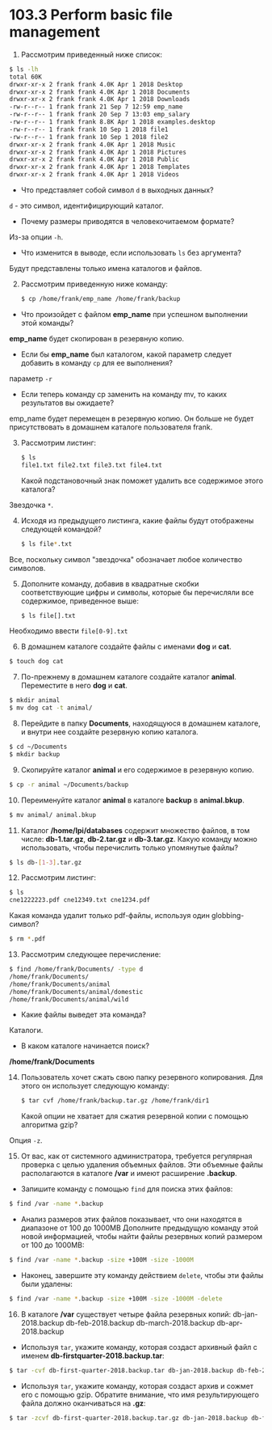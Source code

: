 # 103.3 Perform basic file management

1. Рассмотрим приведенный ниже список:
```sh
$ ls -lh
total 60K
drwxr-xr-x 2 frank frank 4.0K Apr 1 2018 Desktop
drwxr-xr-x 2 frank frank 4.0K Apr 1 2018 Documents
drwxr-xr-x 2 frank frank 4.0K Apr 1 2018 Downloads
-rw-r--r-- 1 frank frank 21 Sep 7 12:59 emp_name
-rw-r--r-- 1 frank frank 20 Sep 7 13:03 emp_salary
-rw-r--r-- 1 frank frank 8.8K Apr 1 2018 examples.desktop
-rw-r--r-- 1 frank frank 10 Sep 1 2018 file1
-rw-r--r-- 1 frank frank 10 Sep 1 2018 file2
drwxr-xr-x 2 frank frank 4.0K Apr 1 2018 Music
drwxr-xr-x 2 frank frank 4.0K Apr 1 2018 Pictures
drwxr-xr-x 2 frank frank 4.0K Apr 1 2018 Public
drwxr-xr-x 2 frank frank 4.0K Apr 1 2018 Templates
drwxr-xr-x 2 frank frank 4.0K Apr 1 2018 Videos
```
- Что представляет собой символ `d` в выходных данных?

`d` - это символ, идентифицирующий каталог.

- Почему размеры приводятся в человекочитаемом формате?

Из-за опции `-h`.

- Что изменится в выводе, если использовать `ls` без аргумента?

Будут представлены только имена каталогов и файлов.

2. Рассмотрим приведенную ниже команду:
    ```sh
    $ cp /home/frank/emp_name /home/frank/backup
    ```
- Что произойдет с файлом **emp_name** при успешном выполнении этой команды?

**emp_name** будет скопирован в резервную копию.

- Если бы **emp_name** был каталогом, какой параметр следует добавить в команду `cp` для ее выполнения?

параметр `-r`

- Если теперь команду cp заменить на команду mv, то каких результатов вы ожидаете?

emp_name будет перемещен в резервную копию. Он больше не будет присутствовать в домашнем каталоге пользователя frank.

3. Рассмотрим листинг:
    ```sh
    $ ls
    file1.txt file2.txt file3.txt file4.txt
    ```
    Какой подстановочный знак поможет удалить все содержимое этого каталога?

Звездочка `*`.

4. Исходя из предыдущего листинга, какие файлы будут отображены следующей командой?

    ```sh
    $ ls file*.txt
    ```

Все, поскольку символ "звездочка" обозначает любое количество символов.

5. Дополните команду, добавив в квадратные скобки соответствующие цифры и символы, которые бы перечисляли все содержимое, приведенное выше:
    ```sh
    $ ls file[].txt
    ```
Необходимо ввести `file[0-9].txt`

6. В домашнем каталоге создайте файлы с именами **dog** и **cat**.
```sh
$ touch dog cat
```

7. По-прежнему в домашнем каталоге создайте каталог **animal**. Переместите в него **dog** и **cat**.
```sh
$ mkdir animal
$ mv dog cat -t animal/
```

8. Перейдите в папку **Documents**, находящуюся в домашнем каталоге, и внутри нее создайте резервную копию каталога.
```sh
$ cd ~/Documents
$ mkdir backup
```

9. Скопируйте каталог **animal** и его содержимое в резервную копию.
```sh
$ cp -r animal ~/Documents/backup
```

10. Переименуйте каталог **animal** в каталоге **backup** в **animal.bkup**.
```sh
$ mv animal/ animal.bkup
```

11. Каталог **/home/lpi/databases** содержит множество файлов, в том числе: **db-1.tar.gz**, **db-2.tar.gz** и **db-3.tar.gz**. Какую команду можно использовать, чтобы перечислить только упомянутые файлы?
```sh
$ ls db-[1-3].tar.gz
```

12.  Рассмотрим листинг:
```sh
$ ls
cne1222223.pdf cne12349.txt cne1234.pdf
```
Какая команда удалит только pdf-файлы, используя один globbing-символ?
```sh
$ rm *.pdf
```

13.  Рассмотрим следующее перечисление:
```sh
$ find /home/frank/Documents/ -type d
/home/frank/Documents/
/home/frank/Documents/animal
/home/frank/Documents/animal/domestic
/home/frank/Documents/animal/wild
```

- Какие файлы выведет эта команда?

Каталоги.

- В каком каталоге начинается поиск?

**/home/frank/Documents**

14. Пользователь хочет сжать свою папку резервного копирования. Для этого он использует следующую команду:
    ```sh
    $ tar cvf /home/frank/backup.tar.gz /home/frank/dir1
    ```
    Какой опции не хватает для сжатия резервной копии с помощью алгоритма gzip?

Опция `-z`.

15. От вас, как от системного администратора, требуется регулярная проверка с целью удаления объемных файлов. Эти объемные файлы располагаются в каталоге **/var** и имеют расширение **.backup**.
- Запишите команду с помощью `find` для поиска этих файлов:
```sh
$ find /var -name *.backup
```

- Анализ размеров этих файлов показывает, что они находятся в диапазоне от 100 до 1000MB Дополните предыдущую команду этой новой информацией, чтобы найти файлы резервных копий размером от 100 до 1000MB:

```sh
$ find /var -name *.backup -size +100M -size -1000M
```

- Наконец, завершите эту команду действием `delete`, чтобы эти файлы были удалены:
```sh
$ find /var -name *.backup -size +100M -size -1000M -delete
```
16. В каталоге **/var** существует четыре файла резервных копий:
db-jan-2018.backup
db-feb-2018.backup
db-march-2018.backup
db-apr-2018.backup

- Используя `tar`, укажите команду, которая создаст архивный файл с именем **db-firstquarter-2018.backup.tar**:
```sh
$ tar -cvf db-first-quarter-2018.backup.tar db-jan-2018.backup db-feb-2018.backup dbmarch-2018.backup db-apr-2018.backup
```
- Используя `tar`, укажите команду, которая создаст архив и сожмет его с помощью gzip. Обратите внимание, что имя результирующего файла должно оканчиваться на **.gz**:
```sh
$ tar -zcvf db-first-quarter-2018.backup.tar.gz db-jan-2018.backup db-feb-2018.backup db-march-2018.backup db-apr-2018.backup
```
